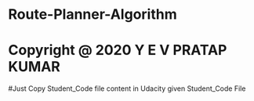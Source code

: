 # Route-Planner-Algorithm
# Copyright @ 2020 Y E V PRATAP KUMAR
#Just Copy Student_Code file content in Udacity given Student_Code File
